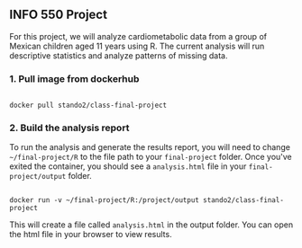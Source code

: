 ## INFO 550 Project 

For this project, we will analyze cardiometabolic data from a group of Mexican children aged 11 years using R. The current analysis will run descriptive statistics and analyze patterns of missing data. 

### 1. Pull image from dockerhub

```{r}

docker pull stando2/class-final-project

```

### 2. Build the analysis report 

To run the analysis and generate the results report, you will need to change `~/final-project/R` to the file path to your `final-project` folder. Once you've exited the container, you should see a `analysis.html` file in your `final-project/output` folder. 

```{r}

docker run -v ~/final-project/R:/project/output stando2/class-final-project

```

This will create a file called `analysis.html` in the output folder. You can open the html file in your browser to view results. 
